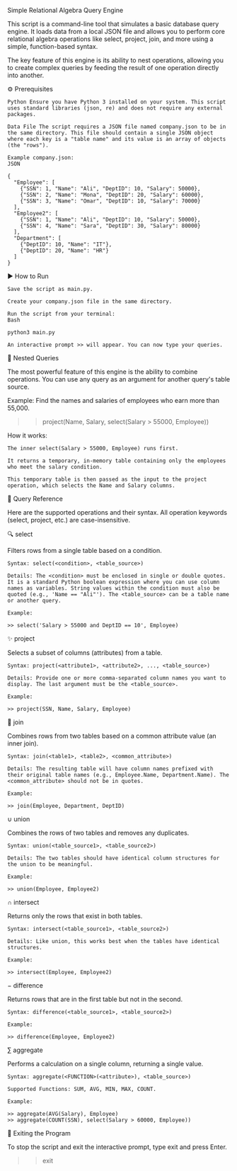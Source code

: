 Simple Relational Algebra Query Engine

This script is a command-line tool that simulates a basic database query engine. It loads data from a local JSON file and allows you to perform core relational algebra operations like select, project, join, and more using a simple, function-based syntax.

The key feature of this engine is its ability to nest operations, allowing you to create complex queries by feeding the result of one operation directly into another.

⚙️ Prerequisites

    Python Ensure you have Python 3 installed on your system. This script uses standard libraries (json, re) and does not require any external packages.

    Data File The script requires a JSON file named company.json to be in the same directory. This file should contain a single JSON object where each key is a "table name" and its value is an array of objects (the "rows").

    Example company.json:
    JSON

    {
      "Employee": [
        {"SSN": 1, "Name": "Ali", "DeptID": 10, "Salary": 50000},
        {"SSN": 2, "Name": "Mona", "DeptID": 20, "Salary": 60000},
        {"SSN": 3, "Name": "Omar", "DeptID": 10, "Salary": 70000}
      ],
      "Employee2": [
        {"SSN": 1, "Name": "Ali", "DeptID": 10, "Salary": 50000},
        {"SSN": 4, "Name": "Sara", "DeptID": 30, "Salary": 80000}
      ],
      "Department": [
        {"DeptID": 10, "Name": "IT"},
        {"DeptID": 20, "Name": "HR"}
      ]
    }

▶️ How to Run

    Save the script as main.py.

    Create your company.json file in the same directory.

    Run the script from your terminal:
    Bash

    python3 main.py

    An interactive prompt >> will appear. You can now type your queries.

🚀 Nested Queries

The most powerful feature of this engine is the ability to combine operations. You can use any query as an argument for another query's table source.

Example: Find the names and salaries of employees who earn more than 55,000.

>> project(Name, Salary, select(Salary > 55000, Employee))

How it works:

    The inner select(Salary > 55000, Employee) runs first.

    It returns a temporary, in-memory table containing only the employees who meet the salary condition.

    This temporary table is then passed as the input to the project operation, which selects the Name and Salary columns.

📖 Query Reference

Here are the supported operations and their syntax. All operation keywords (select, project, etc.) are case-insensitive.

🔍 select

Filters rows from a single table based on a condition.

    Syntax: select(<condition>, <table_source>)

    Details: The <condition> must be enclosed in single or double quotes. It is a standard Python boolean expression where you can use column names as variables. String values within the condition must also be quoted (e.g., 'Name == "Ali"'). The <table_source> can be a table name or another query.

    Example:

    >> select('Salary > 55000 and DeptID == 10', Employee)

✨ project

Selects a subset of columns (attributes) from a table.

    Syntax: project(<attribute1>, <attribute2>, ..., <table_source>)

    Details: Provide one or more comma-separated column names you want to display. The last argument must be the <table_source>.

    Example:

    >> project(SSN, Name, Salary, Employee)

🔗 join

Combines rows from two tables based on a common attribute value (an inner join).

    Syntax: join(<table1>, <table2>, <common_attribute>)

    Details: The resulting table will have column names prefixed with their original table names (e.g., Employee.Name, Department.Name). The <common_attribute> should not be in quotes.

    Example:

    >> join(Employee, Department, DeptID)

∪ union

Combines the rows of two tables and removes any duplicates.

    Syntax: union(<table_source1>, <table_source2>)

    Details: The two tables should have identical column structures for the union to be meaningful.

    Example:

    >> union(Employee, Employee2)

∩ intersect

Returns only the rows that exist in both tables.

    Syntax: intersect(<table_source1>, <table_source2>)

    Details: Like union, this works best when the tables have identical structures.

    Example:

    >> intersect(Employee, Employee2)

− difference

Returns rows that are in the first table but not in the second.

    Syntax: difference(<table_source1>, <table_source2>)

    Example:

    >> difference(Employee, Employee2)

∑ aggregate

Performs a calculation on a single column, returning a single value.

    Syntax: aggregate(<FUNCTION>(<attribute>), <table_source>)

    Supported Functions: SUM, AVG, MIN, MAX, COUNT.

    Example:

    >> aggregate(AVG(Salary), Employee)
    >> aggregate(COUNT(SSN), select(Salary > 60000, Employee))

🚪 Exiting the Program

To stop the script and exit the interactive prompt, type exit and press Enter.

>> exit